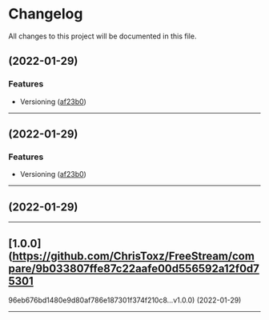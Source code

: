 <!--- BEGIN HEADER -->
# Changelog

All changes to this project will be documented in this file.
<!--- END HEADER -->

## [](https://github.com/ChrisToxz/FreeStream/compare/v...v) (2022-01-29)
### Features

* Versioning ([af23b0](https://github.com/ChrisToxz/FreeStream/commit/af23b069217175a7841a4e6429c1c7cc29da0f87))


---

## [](https://github.com/ChrisToxz/FreeStream/compare/v...v) (2022-01-29)
### Features

* Versioning ([af23b0](https://github.com/ChrisToxz/FreeStream/commit/af23b069217175a7841a4e6429c1c7cc29da0f87))


---

## [](https://github.com/ChrisToxz/FreeStream/compare/...v) (2022-01-29)

---

## [1.0.0](https://github.com/ChrisToxz/FreeStream/compare/9b033807ffe87c22aafe00d556592a12f0d75301
96eb676bd1480e9d80af786e187301f374f210c8...v1.0.0) (2022-01-29)

---

